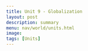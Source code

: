 ```yaml
---
title: Unit 9 - Globalization 
layout: post
description: summary
menu: nav/world/units.html
image: 
tags: [Units]
---
```


